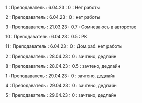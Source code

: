 1 : Преподаватель : 6.04.23 : 0 : Нет работы

2 : Преподаватель : 6.04.23 : 0 : нет работы

3 : Преподаватель : 21.03.23 : 0.7 : Сомневаюсь в авторстве 

10 : Преподаватель : 6.04.23 : 0.5 : РК

11 : Преподаватель : 6.04.23 : 0 : Дом.раб. нет работы

2 : Преподаватель : 28.04.23 : 0 : зачтено, дедлайн

8 : Преподаватель : 28.04.23 : 0.5 : зачтено, дедлайн

1 : Преподаватель : 29.04.23 : 0 : зачтено, дедлайн

4 : Преподаватель : 29.04.23 : 0 : зачтено, дедлайн

5 : Преподаватель : 29.04.23 : 0 : зачтено, дедлайн

